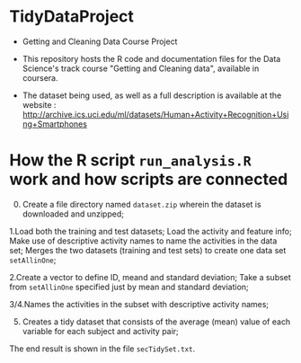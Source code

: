 # TidyDataProject
* Getting and Cleaning Data Course Project

* This repository hosts the R code and documentation files for the Data Science's track course "Getting and Cleaning data", available in coursera.

* The dataset being used, as well as a full description is available at the website : http://archive.ics.uci.edu/ml/datasets/Human+Activity+Recognition+Using+Smartphones

# How the R script `run_analysis.R` work and how scripts are connected

0. Create a file directory named `dataset.zip` wherein the dataset is downloaded and unzipped;

1.Load both the training and test datasets;
  Load the activity and feature info;
  Make use of descriptive activity names to name the activities in the data set;
  Merges the two datasets (training and test sets) to create one data set `setAllinOne`;

2.Create a vector to define ID, meand and standard deviation;
  Take a subset from `setAllinOne` specified just by mean and standard deviation;

3/4.Names the activities in the subset with descriptive activity names;

5. Creates a tidy dataset that consists of the average (mean) value of each variable for each subject and activity pair;

The end result is shown in the file `secTidySet.txt`.
